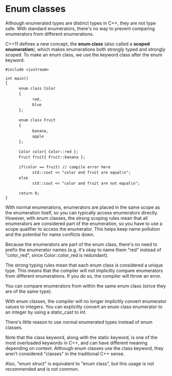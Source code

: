 # Enum classes

Although enumerated types are distinct types in C++, they are not type safe. With standard enumerators, there's no way to prevent comparing enumerators from different enumerations.

C++11 defines a new concept, the **enum class** (also called a **scoped enumeration**), which makes enumerations both strongly typed and strongly scoped. To make an enum class, we use the keyword class after the enum keyword.

` #include <iostream> `  

` int main() `  
` { `  
&emsp;&emsp;&emsp;` enum class Color `  
&emsp;&emsp;&emsp;` { `  
&emsp;&emsp;&emsp;&emsp;&emsp;&emsp;` red, `  
&emsp;&emsp;&emsp;&emsp;&emsp;&emsp;` blue `  
&emsp;&emsp;&emsp;` }; `  

&emsp;&emsp;&emsp;` enum class Fruit `  
&emsp;&emsp;&emsp;` { `  
&emsp;&emsp;&emsp;&emsp;&emsp;&emsp;` banana, `  
&emsp;&emsp;&emsp;&emsp;&emsp;&emsp;` apple `  
&emsp;&emsp;&emsp;` }; `  

&emsp;&emsp;&emsp;` Color color{ Color::red }; `  
&emsp;&emsp;&emsp;` Fruit fruit{ Fruit::banana }; `  

&emsp;&emsp;&emsp;` if(color == fruit) // compile error here `  
&emsp;&emsp;&emsp;&emsp;&emsp;&emsp;` std::cout << "color and fruit are equal\n"; `  
&emsp;&emsp;&emsp;` else `  
&emsp;&emsp;&emsp;&emsp;&emsp;&emsp;` std::cout << "color and fruit are not equal\n"; `  

&emsp;&emsp;&emsp;` return 0; `  
` } `  

With normal enumerations, enumerators are placed in the same scope as the enumeration itself, so you can typically access enumerators directly. However, with enum classes, the strong scoping rules mean that all enumerators are considered part of the enumeration, so you have to use a scope qualifier to access the enumerator. This helps keep name pollution and the potential for name conflicts down.

Because the enumerators are part of the enum class, there's no need to prefix the enumerator names (e.g. it's okay to name them "red" instead of "color_red", since Color::color_red is redundant).

The strong typing rules mean that each enum class is considered a unique type. This means that the compiler will not implicitly compare enumerators from different enumerations. If you do so, the compiler will throw an error.

You can compare enumerators from within the same enum class (since they are of the same type).

With enum classes, the compiler will no longer implicitly convert enumerator values to integers. You can explicitly convert an enum class enumerator to an integer by using a static_cast to int.

There's little reason to use normal enumerated types instead of enum classes.

Note that the class keyword, along with the static keyword, is one of the most overloaded keywords in C++, and can have different meaning depending on context. Although enum classes use the class keyword, they aren't considered "classes" in the traditional C++ sense. 

Also, "enum struct" is equivalent to "enum class", but this usage is not recommended and is not common.
